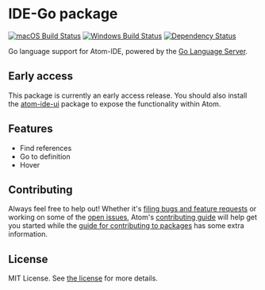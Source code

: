 # IDE-Go package
[![macOS Build Status](https://travis-ci.org/atom/ide-go.svg?branch=master)](https://travis-ci.org/atom/ide-go) [![Windows Build Status](https://ci.appveyor.com/api/projects/status/kghsin0366qp5u4m/branch/master?svg=true)](https://ci.appveyor.com/project/Atom/ide-go/branch/master) [![Dependency Status](https://david-dm.org/atom/ide-go.svg)](https://david-dm.org/atom/ide-go)

Go language support for Atom-IDE, powered by the [Go Language Server](https://github.com/sourcegraph/go-langserver).

## Early access
This package is currently an early access release. You should also install the [atom-ide-ui](https://atom.io/packages/atom-ide-ui) package to expose the functionality within Atom.

## Features

* Find references
* Go to definition
* Hover

## Contributing
Always feel free to help out! Whether it's [filing bugs and feature requests](https://github.com/atom/ide-go/issues/new) or working on some of the [open issues](https://github.com/atom/ide-go/issues), Atom's [contributing guide](https://github.com/atom/atom/blob/master/CONTRIBUTING.md) will help get you started while the [guide for contributing to packages](https://github.com/atom/atom/blob/master/docs/contributing-to-packages.md) has some extra information.

## License
MIT License. See [the license](LICENSE.md) for more details.
